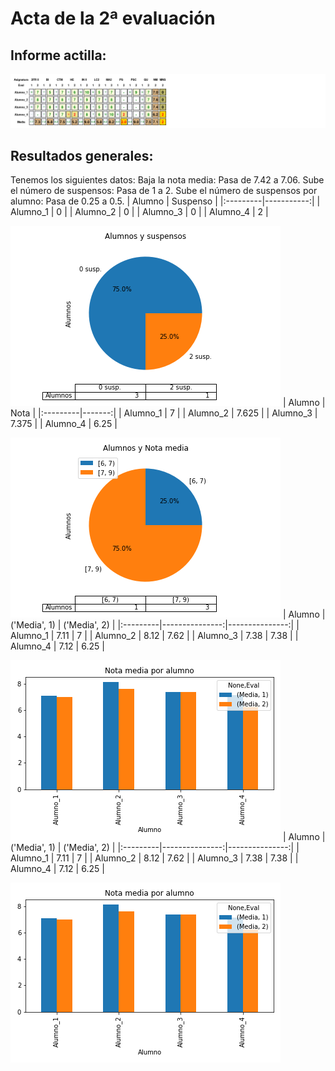 # Acta de la 2ª evaluación 
 ## Informe actilla: 
 ![](actilla.png) 
 ## Resultados generales: 
Tenemos los siguientes datos: 
 Baja la nota media: Pasa de 7.42 a 7.06. Sube el número de suspensos: Pasa de 1 a 2. Sube el número de suspensos por alumno: Pasa de 0.25 a 0.5. 
 | Alumno   |   Suspenso |
|:---------|-----------:|
| Alumno_1 |          0 |
| Alumno_2 |          0 |
| Alumno_3 |          0 |
| Alumno_4 |          2 |

 ![](g0.png) 
 | Alumno   |   Nota |
|:---------|-------:|
| Alumno_1 |  7     |
| Alumno_2 |  7.625 |
| Alumno_3 |  7.375 |
| Alumno_4 |  6.25  |

 ![](g1.png) 
 | Alumno   |   ('Media', 1) |   ('Media', 2) |
|:---------|---------------:|---------------:|
| Alumno_1 |           7.11 |           7    |
| Alumno_2 |           8.12 |           7.62 |
| Alumno_3 |           7.38 |           7.38 |
| Alumno_4 |           7.12 |           6.25 |

 ![](g2.png) 
 | Alumno   |   ('Media', 1) |   ('Media', 2) |
|:---------|---------------:|---------------:|
| Alumno_1 |           7.11 |           7    |
| Alumno_2 |           8.12 |           7.62 |
| Alumno_3 |           7.38 |           7.38 |
| Alumno_4 |           7.12 |           6.25 |

 ![](g2.png) 
 